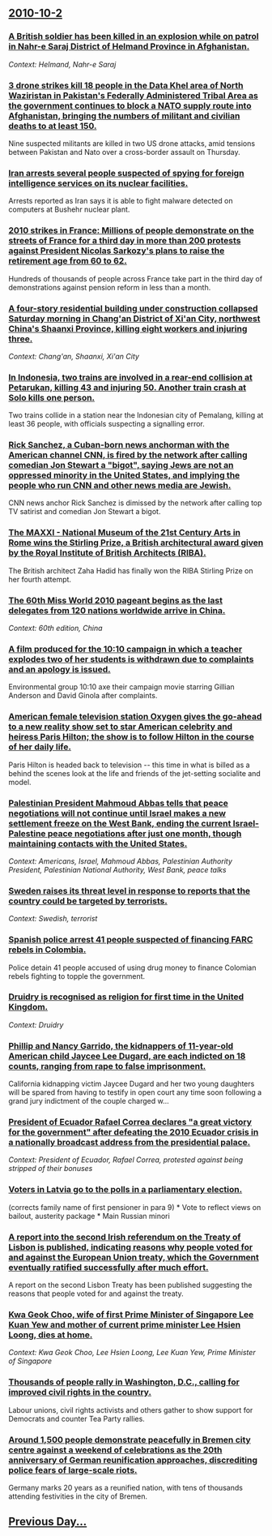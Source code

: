 ## [2010-10-2](/news/2010/10/2/index.md)

### [A British soldier has been killed in an explosion while on patrol in Nahr-e Saraj District of Helmand Province in Afghanistan. ](/news/2010/10/2/a-british-soldier-has-been-killed-in-an-explosion-while-on-patrol-in-nahr-e-saraj-district-of-helmand-province-in-afghanistan.md)
_Context: Helmand, Nahr-e Saraj_

### [3 drone strikes kill 18 people in the Data Khel area of North Waziristan in Pakistan's Federally Administered Tribal Area as the government continues to block a NATO supply route into Afghanistan, bringing the numbers of militant and civilian deaths to at least 150. ](/news/2010/10/2/3-drone-strikes-kill-18-people-in-the-data-khel-area-of-north-waziristan-in-pakistan-s-federally-administered-tribal-area-as-the-government.md)
Nine suspected militants are killed in two US drone attacks, amid tensions between Pakistan and Nato over a cross-border assault on Thursday.

### [Iran arrests several people suspected of spying for foreign intelligence services on its nuclear facilities. ](/news/2010/10/2/iran-arrests-several-people-suspected-of-spying-for-foreign-intelligence-services-on-its-nuclear-facilities.md)
Arrests reported as Iran says it is able to fight malware detected on computers at Bushehr nuclear plant.

### [2010 strikes in France: Millions of people demonstrate on the streets of France for a third day in more than 200 protests against President Nicolas Sarkozy's plans to raise the retirement age from 60 to 62. ](/news/2010/10/2/2010-strikes-in-france-millions-of-people-demonstrate-on-the-streets-of-france-for-a-third-day-in-more-than-200-protests-against-president.md)
Hundreds of thousands of people across France take part in the third day of demonstrations against pension reform in less than a month.

### [A four-story residential building under construction collapsed Saturday morning in Chang'an District of Xi'an City, northwest China's Shaanxi Province, killing eight workers and injuring three. ](/news/2010/10/2/a-four-story-residential-building-under-construction-collapsed-saturday-morning-in-chang-an-district-of-xi-an-city-northwest-china-s-shaanx.md)
_Context: Chang'an, Shaanxi, Xi'an City_

### [In Indonesia, two trains are involved in a rear-end collision at Petarukan, killing 43 and injuring 50. Another train crash at Solo kills one person. ](/news/2010/10/2/in-indonesia-two-trains-are-involved-in-a-rear-end-collision-at-petarukan-killing-43-and-injuring-50-another-train-crash-at-solo-kills-on.md)
Two trains collide in a station near the Indonesian city of Pemalang, killing at least 36 people, with officials suspecting a signalling error.

### [Rick Sanchez, a Cuban-born news anchorman with the American channel CNN, is fired by the network after calling comedian Jon Stewart a "bigot", saying Jews are not an oppressed minority in the United States, and implying the people who run CNN and other news media are Jewish. ](/news/2010/10/2/rick-sanchez-a-cuban-born-news-anchorman-with-the-american-channel-cnn-is-fired-by-the-network-after-calling-comedian-jon-stewart-a-bigot.md)
CNN news anchor Rick Sanchez is dimissed by the network after calling top TV satirist and comedian Jon Stewart a bigot.

### [The MAXXI - National Museum of the 21st Century Arts in Rome wins the Stirling Prize, a British architectural award given by the Royal Institute of British Architects (RIBA). ](/news/2010/10/2/the-maxxi-a-national-museum-of-the-21st-century-arts-in-rome-wins-the-stirling-prize-a-british-architectural-award-given-by-the-royal-ins.md)
The British architect Zaha Hadid has finally won the RIBA Stirling Prize on her fourth attempt.

### [The 60th Miss World 2010 pageant begins as the last delegates from 120 nations worldwide arrive in China. ](/news/2010/10/2/the-60th-miss-world-2010-pageant-begins-as-the-last-delegates-from-120-nations-worldwide-arrive-in-china.md)
_Context: 60th edition, China_

### [A film produced for the 10:10 campaign in which a teacher explodes two of her students is withdrawn due to complaints and an apology is issued. ](/news/2010/10/2/a-film-produced-for-the-10-10-campaign-in-which-a-teacher-explodes-two-of-her-students-is-withdrawn-due-to-complaints-and-an-apology-is-issu.md)
Environmental group 10:10 axe their campaign movie starring Gillian Anderson and David Ginola after complaints.

### [American female television station Oxygen gives the go-ahead to a new reality show set to star American celebrity and heiress Paris Hilton; the show is to follow Hilton in the course of her daily life. ](/news/2010/10/2/american-female-television-station-oxygen-gives-the-go-ahead-to-a-new-reality-show-set-to-star-american-celebrity-and-heiress-paris-hilton.md)
Paris Hilton is headed back to television -- this time in what is billed as a behind the scenes look at the life and friends of the jet-setting socialite and model.

### [Palestinian President Mahmoud Abbas tells that peace negotiations will not continue until Israel makes a new settlement freeze on the West Bank, ending the current Israel-Palestine peace negotiations after just one month, though maintaining contacts with the United States. ](/news/2010/10/2/palestinian-president-mahmoud-abbas-tells-that-peace-negotiations-will-not-continue-until-israel-makes-a-new-settlement-freeze-on-the-west-b.md)
_Context: Americans, Israel, Mahmoud Abbas, Palestinian Authority President, Palestinian National Authority, West Bank, peace talks_

### [Sweden raises its threat level in response to reports that the country could be targeted by terrorists. ](/news/2010/10/2/sweden-raises-its-threat-level-in-response-to-reports-that-the-country-could-be-targeted-by-terrorists.md)
_Context: Swedish, terrorist_

### [Spanish police arrest 41 people suspected of financing FARC rebels in Colombia. ](/news/2010/10/2/spanish-police-arrest-41-people-suspected-of-financing-farc-rebels-in-colombia.md)
Police detain 41 people accused of using drug money to finance Colomian rebels fighting to topple the government.

### [Druidry is recognised as religion for first time in the United Kingdom. ](/news/2010/10/2/druidry-is-recognised-as-religion-for-first-time-in-the-united-kingdom.md)
_Context: Druidry_

### [Phillip and Nancy Garrido, the kidnappers of 11-year-old American child Jaycee Lee Dugard, are each indicted on 18 counts, ranging from rape to false imprisonment. ](/news/2010/10/2/phillip-and-nancy-garrido-the-kidnappers-of-11-year-old-american-child-jaycee-lee-dugard-are-each-indicted-on-18-counts-ranging-from-rape.md)
California kidnapping victim Jaycee Dugard and her two young daughters will be spared from having to testify in open court any time soon following a grand jury indictment of the couple charged w...

### [President of Ecuador Rafael Correa declares "a great victory for the government" after defeating the 2010 Ecuador crisis in a nationally broadcast address from the presidential palace. ](/news/2010/10/2/president-of-ecuador-rafael-correa-declares-a-great-victory-for-the-government-after-defeating-the-2010-ecuador-crisis-in-a-nationally-bro.md)
_Context: President of Ecuador, Rafael Correa, protested against being stripped of their bonuses_

### [Voters in Latvia go to the polls in a parliamentary election. ](/news/2010/10/2/voters-in-latvia-go-to-the-polls-in-a-parliamentary-election.md)
(corrects family name of first pensioner in para 9) * Vote to reflect views on bailout, austerity package * Main Russian minori

### [A report into the second Irish referendum on the Treaty of Lisbon is published, indicating reasons why people voted for and against the European Union treaty, which the Government eventually ratified successfully after much effort. ](/news/2010/10/2/a-report-into-the-second-irish-referendum-on-the-treaty-of-lisbon-is-published-indicating-reasons-why-people-voted-for-and-against-the-euro.md)
A report on the second Lisbon Treaty has been published suggesting the reasons that people voted for and against the treaty.

### [Kwa Geok Choo, wife of first Prime Minister of Singapore Lee Kuan Yew and mother of current prime minister Lee Hsien Loong, dies at home. ](/news/2010/10/2/kwa-geok-choo-wife-of-first-prime-minister-of-singapore-lee-kuan-yew-and-mother-of-current-prime-minister-lee-hsien-loong-dies-at-home.md)
_Context: Kwa Geok Choo, Lee Hsien Loong, Lee Kuan Yew, Prime Minister of Singapore_

### [Thousands of people rally in Washington, D.C., calling for improved civil rights in the country. ](/news/2010/10/2/thousands-of-people-rally-in-washington-d-c-calling-for-improved-civil-rights-in-the-country.md)
Labour unions, civil rights activists and others gather to show support for Democrats and counter Tea Party rallies.

### [Around 1,500 people demonstrate peacefully in Bremen city centre against a weekend of celebrations as the 20th anniversary of German reunification approaches, discrediting police fears of large-scale riots. ](/news/2010/10/2/around-1-500-people-demonstrate-peacefully-in-bremen-city-centre-against-a-weekend-of-celebrations-as-the-20th-anniversary-of-german-reunifi.md)
Germany marks 20 years as a reunified nation, with tens of thousands attending festivities in the city of Bremen.

## [Previous Day...](/news/2010/10/1/index.md)

